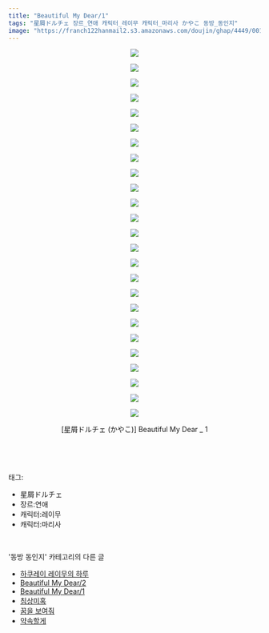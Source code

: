 ```yaml
---
title: "Beautiful My Dear/1"
tags: "星屑ドルチェ 장르_연애 캐릭터_레이무 캐릭터_마리사 かやこ 동방_동인지"
image: "https://franch122hanmail2.s3.amazonaws.com/doujin/ghap/4449/001.jpg"
---
```

<div class="article">
<p style="text-align: center; clear: none; float: none;"><img src="{{ site.imgserver6 }}/ghap/4449/001.jpg"/></p>
<p style="text-align: center; clear: none; float: none;"><img src="{{ site.imgserver6 }}/ghap/4449/002.jpg"/></p>
<p style="text-align: center; clear: none; float: none;"><img src="{{ site.imgserver6 }}/ghap/4449/003.jpg"/></p>
<p style="text-align: center; clear: none; float: none;"><img src="{{ site.imgserver6 }}/ghap/4449/004.jpg"/></p>
<p style="text-align: center; clear: none; float: none;"><img src="{{ site.imgserver6 }}/ghap/4449/005.jpg"/></p>
<p style="text-align: center; clear: none; float: none;"><img src="{{ site.imgserver6 }}/ghap/4449/006.jpg"/></p>
<p style="text-align: center; clear: none; float: none;"><img src="{{ site.imgserver6 }}/ghap/4449/007.jpg"/></p>
<p style="text-align: center; clear: none; float: none;"><img src="{{ site.imgserver6 }}/ghap/4449/008.jpg"/></p>
<p style="text-align: center; clear: none; float: none;"><img src="{{ site.imgserver6 }}/ghap/4449/009.jpg"/></p>
<p style="text-align: center; clear: none; float: none;"><img src="{{ site.imgserver6 }}/ghap/4449/010.jpg"/></p>
<p style="text-align: center; clear: none; float: none;"><img src="{{ site.imgserver6 }}/ghap/4449/011.jpg"/></p>
<p style="text-align: center; clear: none; float: none;"><img src="{{ site.imgserver6 }}/ghap/4449/012.jpg"/></p>
<p style="text-align: center; clear: none; float: none;"><img src="{{ site.imgserver6 }}/ghap/4449/013.jpg"/></p>
<p style="text-align: center; clear: none; float: none;"><img src="{{ site.imgserver6 }}/ghap/4449/014.jpg"/></p>
<p style="text-align: center; clear: none; float: none;"><img src="{{ site.imgserver6 }}/ghap/4449/015.jpg"/></p>
<p style="text-align: center; clear: none; float: none;"><img src="{{ site.imgserver6 }}/ghap/4449/016.jpg"/></p>
<p style="text-align: center; clear: none; float: none;"><img src="{{ site.imgserver6 }}/ghap/4449/017.jpg"/></p>
<p style="text-align: center; clear: none; float: none;"><img src="{{ site.imgserver6 }}/ghap/4449/018.jpg"/></p>
<p style="text-align: center; clear: none; float: none;"><img src="{{ site.imgserver6 }}/ghap/4449/019.jpg"/></p>
<p style="text-align: center; clear: none; float: none;"><img src="{{ site.imgserver6 }}/ghap/4449/020.jpg"/></p>
<p style="text-align: center; clear: none; float: none;"><img src="{{ site.imgserver6 }}/ghap/4449/021.jpg"/></p>
<p style="text-align: center; clear: none; float: none;"><img src="{{ site.imgserver6 }}/ghap/4449/022.jpg"/></p>
<p style="text-align: center; clear: none; float: none;"><img src="{{ site.imgserver6 }}/ghap/4449/023.jpg"/></p>
<p style="text-align: center; clear: none; float: none;"><img src="{{ site.imgserver6 }}/ghap/4449/024.jpg"/></p>
<p style="text-align: center; clear: none; float: none;"><img src="{{ site.imgserver6 }}/ghap/4449/025.jpg"/></p>
<p style="text-align: center; clear: none; float: none;">[星屑ドルチェ (かやこ)] Beautiful My Dear _ 1</p>
<p><br/></p>
</div><br/>
<div class="tagTrail">
<p>태그: </p>
<ul>
<li>星屑ドルチェ</li>
<li>장르:연애</li>
<li>캐릭터:레이무</li>
<li>캐릭터:마리사</li>
</ul>
</div><br/>
<div class="another">
<p>'동방 동인지' 카테고리의 다른 글</p>
<ul>
<li><a href="/ghap_4451">하쿠레이 레이무의 하루</a></li>
<li><a href="/ghap_4450">Beautiful My Dear/2</a></li>
<li><a href="/ghap_4449">Beautiful My Dear/1</a></li>
<li><a href="/ghap_4448">침상미혹</a></li>
<li><a href="/ghap_4447">꿈을 보여줘</a></li>
<li><a href="/ghap_4446">약속할게</a></li>
</ul>
</div><br/>
<div class="cb_module cb_fluid">
<div class="cb_wrt cb_profile">
</div><!-- commentList close -->
</div><br/>
